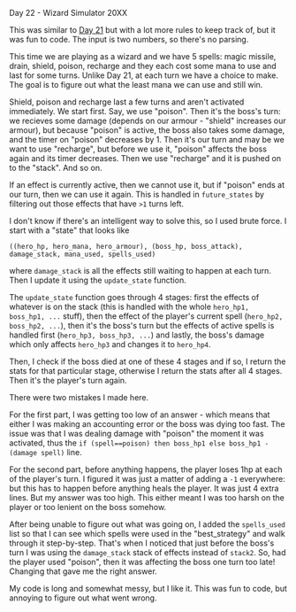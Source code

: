 Day 22 - Wizard Simulator 20XX

This was similar to [Day 21](https://github.com/shrivathsap/advent_of_code/tree/main/2015/day21) but with a lot more rules to keep track of, but it was fun to code. The input is two numbers, so there's no parsing.

This time we are playing as a wizard and we have 5 spells: magic missile, drain, shield, poison, recharge and they each cost some mana to use and last for some turns. Unlike Day 21, at each turn we have a choice to make. The goal is to figure out what the least mana we can use and still win.

Shield, poison and recharge last a few turns and aren't activated immediately. We start first. Say, we use "poison". Then it's the boss's turn: we recieves some damage (depends on our armour - "shield" increases our armour), but because "poison" is active, the boss also takes some damage, and the timer on "poison" decreases by 1. Then it's our turn and may be we want to use "recharge", but before we use it, "poison" affects the boss again and its timer decreases. Then we use "recharge" and it is pushed on to the "stack". And so on.

If an effect is currently active, then we cannot use it, but if "poison" ends at our turn, then we can use it again. This is handled in `future_states` by filtering out those effects that have `>1` turns left.

I don't know if there's an intelligent way to solve this, so I used brute force. I start with a "state" that looks like
```
((hero_hp, hero_mana, hero_armour), (boss_hp, boss_attack), damage_stack, mana_used, spells_used)
```
where `damage_stack` is all the effects still waiting to happen at each turn. Then I update it using the `update_state` function.

The `update_state` function goes through 4 stages: first the effects of whatever is on the stack (this is handled with the whole `hero_hp1, boss_hp1, ...` stuff), then the effect of the player's current spell (`hero_hp2, boss_hp2, ...`), then it's the boss's turn but the effects of active spells is handled first (`hero_hp3, boss_hp3, ...`) and lastly, the boss's damage which only affects `hero_hp3` and changes it to `hero_hp4`.

Then, I check if the boss died at one of these 4 stages and if so, I return the stats for that particular stage, otherwise I return the stats after all 4 stages. Then it's the player's turn again.

There were two mistakes I made here.

For the first part, I was getting too low of an answer - which means that either I was making an accounting error or the boss was dying too fast. The issue was that I was dealing damage with "poison" the moment it was activated, thus the `if (spell==poison) then boss_hp1 else boss_hp1 - (damage spell)` line.

For the second part, before anything happens, the player loses 1hp at each of the player's turn. I figured it was just a matter of adding a `-1` everywhere: but this has to happen before anything heals the player. It was just 4 extra lines. But my answer was too high. This either meant I was too harsh on the player or too lenient on the boss somehow.

After being unable to figure out what was going on, I added the `spells_used` list so that I can see which spells were used in the "best_strategy" and walk through it step-by-step. That's when I noticed that just before the boss's turn I was using the `damage_stack` stack of effects instead of `stack2`. So, had the player used "poison", then it was affecting the boss one turn too late! Changing that gave me the right answer.

My code is long and somewhat messy, but I like it. This was fun to code, but annoying to figure out what went wrong.